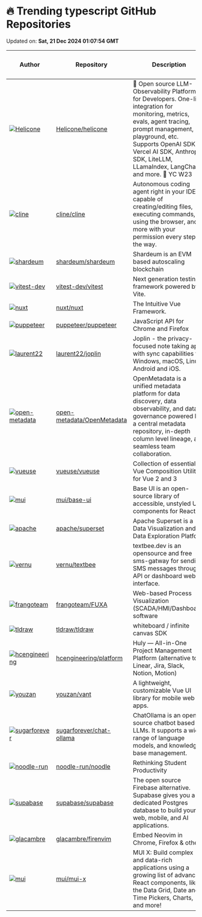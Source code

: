 # 🔥 Trending typescript GitHub Repositories

Updated on: **Sat, 21 Dec 2024 01:07:54 GMT**

| Author | Repository | Description | Language | ⭐ Total Stars | 🌟 Stars Today |
|--------|------------|-------------|----------|----------------|----------------|
| [![Helicone](https://avatars.githubusercontent.com/u/26822232?s=40&v=4)](https://github.com/Helicone) | [Helicone/helicone](https://github.com/Helicone/helicone) | 🧊 Open source LLM-Observability Platform for Developers. One-line integration for monitoring, metrics, evals, agent tracing, prompt management, playground, etc. Supports OpenAI SDK, Vercel AI SDK, Anthropic SDK, LiteLLM, LLamaIndex, LangChain, and more. 🍓 YC W23 | TypeScript | 2429 | 38 |
| [![cline](https://avatars.githubusercontent.com/u/7799382?s=40&v=4)](https://github.com/cline) | [cline/cline](https://github.com/cline/cline) | Autonomous coding agent right in your IDE, capable of creating/editing files, executing commands, using the browser, and more with your permission every step of the way. | TypeScript | 15505 | 132 |
| [![shardeum](https://avatars.githubusercontent.com/u/44451818?s=40&v=4)](https://github.com/shardeum) | [shardeum/shardeum](https://github.com/shardeum/shardeum) | Shardeum is an EVM based autoscaling blockchain | TypeScript | 24472 | 706 |
| [![vitest-dev](https://avatars.githubusercontent.com/u/16173870?s=40&v=4)](https://github.com/vitest-dev) | [vitest-dev/vitest](https://github.com/vitest-dev/vitest) | Next generation testing framework powered by Vite. | TypeScript | 13351 | 13 |
| [![nuxt](https://avatars.githubusercontent.com/u/28706372?s=40&v=4)](https://github.com/nuxt) | [nuxt/nuxt](https://github.com/nuxt/nuxt) | The Intuitive Vue Framework. | TypeScript | 55417 | 14 |
| [![puppeteer](https://avatars.githubusercontent.com/u/746130?s=40&v=4)](https://github.com/puppeteer) | [puppeteer/puppeteer](https://github.com/puppeteer/puppeteer) | JavaScript API for Chrome and Firefox | TypeScript | 89147 | 19 |
| [![laurent22](https://avatars.githubusercontent.com/u/1285584?s=40&v=4)](https://github.com/laurent22) | [laurent22/joplin](https://github.com/laurent22/joplin) | Joplin - the privacy-focused note taking app with sync capabilities for Windows, macOS, Linux, Android and iOS. | TypeScript | 46644 | 22 |
| [![open-metadata](https://avatars.githubusercontent.com/u/35870520?s=40&v=4)](https://github.com/open-metadata) | [open-metadata/OpenMetadata](https://github.com/open-metadata/OpenMetadata) | OpenMetadata is a unified metadata platform for data discovery, data observability, and data governance powered by a central metadata repository, in-depth column level lineage, and seamless team collaboration. | TypeScript | 5772 | 10 |
| [![vueuse](https://avatars.githubusercontent.com/u/11247099?s=40&v=4)](https://github.com/vueuse) | [vueuse/vueuse](https://github.com/vueuse/vueuse) | Collection of essential Vue Composition Utilities for Vue 2 and 3 | TypeScript | 20280 | 7 |
| [![mui](https://avatars.githubusercontent.com/u/4696105?s=40&v=4)](https://github.com/mui) | [mui/base-ui](https://github.com/mui/base-ui) | Base UI is an open-source library of accessible, unstyled UI components for React. | TypeScript | 1452 | 402 |
| [![apache](https://avatars.githubusercontent.com/u/487433?s=40&v=4)](https://github.com/apache) | [apache/superset](https://github.com/apache/superset) | Apache Superset is a Data Visualization and Data Exploration Platform | TypeScript | 63442 | 23 |
| [![vernu](https://avatars.githubusercontent.com/u/7479824?s=40&v=4)](https://github.com/vernu) | [vernu/textbee](https://github.com/vernu/textbee) | textbee.dev is an opensource and free sms-gatway for sending SMS messages through API or dashboard web interface. | TypeScript | 703 | 40 |
| [![frangoteam](https://avatars.githubusercontent.com/u/48684550?s=40&v=4)](https://github.com/frangoteam) | [frangoteam/FUXA](https://github.com/frangoteam/FUXA) | Web-based Process Visualization (SCADA/HMI/Dashboard) software | TypeScript | 2965 | 12 |
| [![tldraw](https://avatars.githubusercontent.com/u/23072548?s=40&v=4)](https://github.com/tldraw) | [tldraw/tldraw](https://github.com/tldraw/tldraw) | whiteboard / infinite canvas SDK | TypeScript | 36556 | 92 |
| [![hcengineering](https://avatars.githubusercontent.com/u/477235?s=40&v=4)](https://github.com/hcengineering) | [hcengineering/platform](https://github.com/hcengineering/platform) | Huly — All-in-One Project Management Platform (alternative to Linear, Jira, Slack, Notion, Motion) | TypeScript | 17853 | 34 |
| [![youzan](https://avatars.githubusercontent.com/u/7237365?s=40&v=4)](https://github.com/youzan) | [youzan/vant](https://github.com/youzan/vant) | A lightweight, customizable Vue UI library for mobile web apps. | TypeScript | 23469 | 24 |
| [![sugarforever](https://avatars.githubusercontent.com/u/404421?s=40&v=4)](https://github.com/sugarforever) | [sugarforever/chat-ollama](https://github.com/sugarforever/chat-ollama) | ChatOllama is an open source chatbot based on LLMs. It supports a wide range of language models, and knowledge base management. | TypeScript | 2725 | 6 |
| [![noodle-run](https://avatars.githubusercontent.com/u/20271968?s=40&v=4)](https://github.com/noodle-run) | [noodle-run/noodle](https://github.com/noodle-run/noodle) | Rethinking Student Productivity | TypeScript | 12207 | 32 |
| [![supabase](https://avatars.githubusercontent.com/u/19742402?s=40&v=4)](https://github.com/supabase) | [supabase/supabase](https://github.com/supabase/supabase) | The open source Firebase alternative. Supabase gives you a dedicated Postgres database to build your web, mobile, and AI applications. | TypeScript | 75189 | 49 |
| [![glacambre](https://avatars.githubusercontent.com/u/11534587?s=40&v=4)](https://github.com/glacambre) | [glacambre/firenvim](https://github.com/glacambre/firenvim) | Embed Neovim in Chrome, Firefox & others. | TypeScript | 5199 | 111 |
| [![mui](https://avatars.githubusercontent.com/in/2740?s=40&v=4)](https://github.com/mui) | [mui/mui-x](https://github.com/mui/mui-x) | MUI X: Build complex and data-rich applications using a growing list of advanced React components, like the Data Grid, Date and Time Pickers, Charts, and more! | TypeScript | 4609 | 4 |
